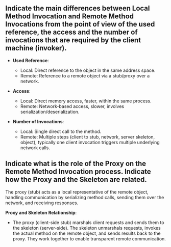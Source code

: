 ## Indicate the main differences between Local Method Invocation and Remote Method Invocations from the point of view of the used reference, the access and the number of invocations that are required by the client machine (invoker).

- **Used Reference**:

  - Local: Direct reference to the object in the same address space.
  - Remote: Reference to a remote object via a stub/proxy over a network.

- **Access**:

  - Local: Direct memory access, faster, within the same process.
  - Remote: Network-based access, slower, involves serialization/deserialization.

- **Number of Invocations**:
  - Local: Single direct call to the method.
  - Remote: Multiple steps (client to stub, network, server skeleton, object), typically one client invocation triggers multiple underlying network calls.

## Indicate what is the role of the Proxy on the Remote Method Invocation process. Indicate how the Proxy and the Skeleton are related.

The proxy (stub) acts as a local representative of the remote object, handling communication by serializing method calls, sending them over the network, and receiving responses.

**Proxy and Skeleton Relationship**:

- The proxy (client-side stub) marshals client requests and sends them to the skeleton (server-side). The skeleton unmarshals requests, invokes the actual method on the remote object, and sends results back to the proxy. They work together to enable transparent remote communication.
